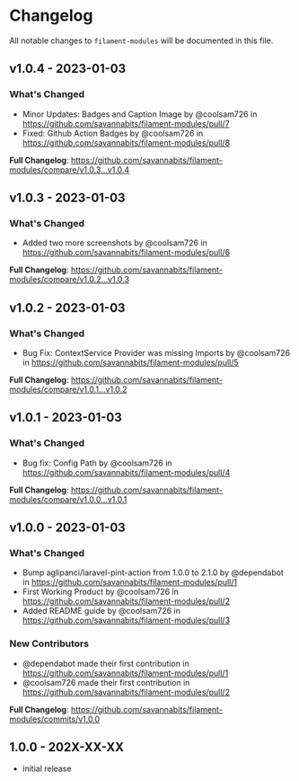 # Changelog

All notable changes to `filament-modules` will be documented in this file.

## v1.0.4 - 2023-01-03

### What's Changed

- Minor Updates: Badges and Caption Image by @coolsam726 in https://github.com/savannabits/filament-modules/pull/7
- Fixed: Github Action Badges by @coolsam726 in https://github.com/savannabits/filament-modules/pull/8

**Full Changelog**: https://github.com/savannabits/filament-modules/compare/v1.0.3...v1.0.4

## v1.0.3 - 2023-01-03

### What's Changed

- Added two more screenshots by @coolsam726 in https://github.com/savannabits/filament-modules/pull/6

**Full Changelog**: https://github.com/savannabits/filament-modules/compare/v1.0.2...v1.0.3

## v1.0.2 - 2023-01-03

### What's Changed

- Bug Fix: ContextService Provider was missing Imports by @coolsam726 in https://github.com/savannabits/filament-modules/pull/5

**Full Changelog**: https://github.com/savannabits/filament-modules/compare/v1.0.1...v1.0.2

## v1.0.1 - 2023-01-03

### What's Changed

- Bug fix: Config Path by @coolsam726 in https://github.com/savannabits/filament-modules/pull/4

**Full Changelog**: https://github.com/savannabits/filament-modules/compare/v1.0.0...v1.0.1

## v1.0.0 - 2023-01-03

### What's Changed

- Bump aglipanci/laravel-pint-action from 1.0.0 to 2.1.0 by @dependabot in https://github.com/savannabits/filament-modules/pull/1
- First Working Product by @coolsam726 in https://github.com/savannabits/filament-modules/pull/2
- Added README guide by @coolsam726 in https://github.com/savannabits/filament-modules/pull/3

### New Contributors

- @dependabot made their first contribution in https://github.com/savannabits/filament-modules/pull/1
- @coolsam726 made their first contribution in https://github.com/savannabits/filament-modules/pull/2

**Full Changelog**: https://github.com/savannabits/filament-modules/commits/v1.0.0

## 1.0.0 - 202X-XX-XX

- initial release
